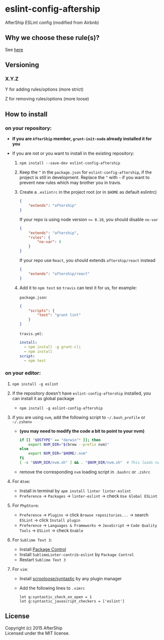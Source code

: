 # eslint-config-aftership

AfterShip ESLint config (modified from Airbnb)

## Why we choose these rule(s)?
See [here](https://github.com/AfterShip/eslint-config-aftership/blob/master/why-we-choose-these-rules.md)

## Versioning

### X.Y.Z

Y for adding rules/options (more strict)

Z for removing rules/options (more loose)

## How to install

### on your repository:
- **If you are `AfterShip` member, `grunt-init-node` already installed it for you**

- If you are not or you want to install in the existing repository:
	1. `npm install --save-dev eslint-config-aftership`

	2. Keep the `^` in the `package.json` for `eslint-config-aftership`, if the project is still in development. Replace the `^` with `~` if you want to prevent new rules which may brother you in travis.

	3. Create a `.eslintrc` in the project root (or in `$HOME` as default eslintrc)

		```json
		{
			"extends": "aftership"
		}
		```

		If your repo is using node version `<= 0.10`, you should disable `no-var`

		```json
		{
			"extends": "aftership",
			"rules": {
				"no-var": 0
			}
		}
		```

		If your repo use `React`, you should extends `aftership/react` instead

		```json
		{
			"extends": "aftership/react"
		}
		```

	4. Add it to `npm test` so `travis` can test it for us, for example:

		`package.json`:
		```json
		{
			"scripts": {
				"test": "grunt lint"
			}
		}
		```

		`travis.yml`:
		```yml
		install:
		  - npm install -g grunt-cli
		  - npm install
		script:
		  - npm test
		```

### on your editor:
1. `npm install -g eslint`

2. If the repository doesn't have `eslint-config-aftership` installed, you can install it as global package
	- `npm install -g eslint-config-aftership`

3. if you are using `nvm`, add the following script to `~/.bash_profile` or `~/.zshenv`
	- **(you may need to modify the code a bit to point to your nvm)**

		```bash
		if [[ "$OSTYPE" == "darwin"* ]]; then
			export NVM_DIR="$(brew --prefix nvm)"
		else
			export NVM_DIR="$HOME/.nvm"
		fi
		[ -s "$NVM_DIR/nvm.sh" ] && . "$NVM_DIR/nvm.sh"  # This loads nvm
		```

	- remove the corresponding `nvm` loading script in `.bashrc` or `.zshrc`

4. For `Atom`:
	- Install in terminal by `apm install linter linter-eslint`
	- `Preference` -> `Packages` -> `linter-eslint` -> check `Use Global ESLint`

5. For `PhpStorm`:
	- `Preference` -> `Plugins` -> click `Browse repositories...` -> search `ESLint` -> click `Install plugin`
	- `Preference` -> `Languages & Frameworks` -> `JavaScript` -> `Code Quality Tools` -> `ESLint` -> check `Enable`

6. For `Sublime Text 3`:
	- Install [Package Control](https://packagecontrol.io/installation)
	- Install `SublimeLinter-contrib-eslint` by `Package Control`
	- Restart `Sublime Text 3`

7. For `vim`:
	- Install [scrooloose/syntastic](https://github.com/scrooloose/syntastic) by any plugin manager
	- Add the following lines to `.vimrc`

		```vimrc
		let g:syntastic_check_on_open = 1
		let g:syntastic_javascript_checkers = ['eslint']
		```

## License
Copyright (c) 2015 AfterShip  
Licensed under the MIT license.
